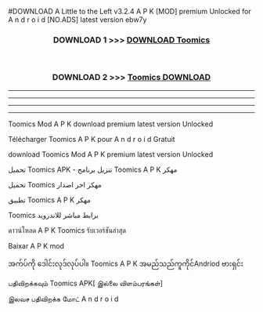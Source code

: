 #DOWNLOAD A Little to the Left v3.2.4 A P K [MOD] premium Unlocked for A n d r o i d [NO.ADS] latest version ebw7y 



<div align="center">

<h3>DOWNLOAD 1 >>> <a href="https://getmod1.web.app/?judule=Btd Battles">DOWNLOAD Toomics </a></h3><br>

<h3>DOWNLOAD 2 >>> <a href="https://getmod1.web.app/?judule=Btd Battles">Toomics  DOWNLOAD </a></h3>

</div>


----------------------------------------------------------

----------------------------------------------------------

----------------------------------------------------------

----------------------------------------------------------


Toomics  Mod A P K download premium latest version Unlocked

Télécharger Toomics  A P K pour A n d r o i d Gratuit

download Toomics  Mod A P K premium latest version Unlocked

تحميل Toomics  APK - تنزيل برنامج Toomics  A P K مهكر

تحميل Toomics  مهكر اخر اصدار

تطبيق Toomics  A P K مهكر

Toomics  برابط مباشر للاندرويد

ดาวน์โหลด A P K Toomics  รับเวอร์ชันล่าสุด

Baixar A P K mod

အက်ပ်ကို ဒေါင်းလုဒ်လုပ်ပါ။ Toomics  A P K အမည်သည်ကူကိုင်Andriod ဗားရှင်း

பதிவிறக்கவும் Toomics  APK[ இல்லை விளம்பரங்கள்] 
 
இலவச பதிவிறக்க மோட் A n d r o i d



